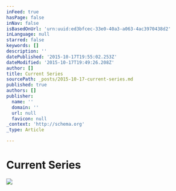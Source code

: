 ```yaml
---
inFeed: true
hasPage: false
inNav: false
isBasedOnUrl: 'urn:uuid:ed3bfcec-33e0-40a3-a063-4ac3970438d2'
inLanguage: null
starred: false
keywords: []
description: ''
datePublished: '2015-10-17T19:55:02.253Z'
dateModified: '2015-10-17T19:49:26.208Z'
author: []
title: Current Series
sourcePath: _posts/2015-10-17-current-series.md
published: true
authors: []
publisher:
  name: ''
  domain: ''
  url: null
  favicon: null
_context: 'http://schema.org'
_type: Article

---
```

# Current Series
![](https://the-grid-user-content.s3-us-west-2.amazonaws.com/f553c098-10f5-495b-8df9-b96f231fe4a7.png)